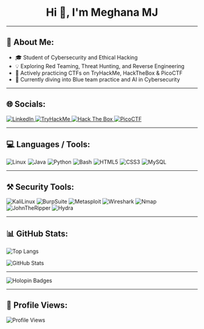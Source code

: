 <h1 align="center">Hi 👋, I'm Meghana MJ</h1>

---

## 📝 About Me:
- 🎓 Student of Cybersecurity and Ethical Hacking  
- 💡 Exploring Red Teaming, Threat Hunting, and Reverse Engineering  
- 🔐 Actively practicing CTFs on TryHackMe, HackTheBox & PicoCTF  
- 🌱 Currently diving into Blue team practice and AI in Cybersecurity  

---

## 🌐 Socials:
<p align="left">
  <a href="https://linkedin.com/in/meghana-mj" target="_blank">
    <img src="https://img.shields.io/badge/LinkedIn-0A66C2?style=for-the-badge&logo=linkedin&logoColor=white" alt="LinkedIn">
  </a>
  <a href="https://tryhackme.com/p/meghana" target="_blank">
    <img src="https://img.shields.io/badge/TryHackMe-212C42?style=for-the-badge&logo=tryhackme&logoColor=white" alt="TryHackMe">
  </a>
  <a href="https://app.hackthebox.com/users/meghana" target="_blank">
    <img src="https://img.shields.io/badge/Hack%20The%20Box-111927?style=for-the-badge&logo=hack-the-box&logoColor=9FEF00" alt="Hack The Box">
  </a>
  <a href="https://play.picoctf.org/users/meghana" target="_blank">
    <img src="https://img.shields.io/badge/PicoCTF-0DCAF0?style=for-the-badge&logo=picoctf&logoColor=white" alt="PicoCTF">
  </a>
</p>

---

## 💻 Languages / Tools:
<p>
 <div style="display: flex; gap: 5px; flex-wrap: wrap;">
    <img src="https://img.shields.io/badge/Linux-FCC624?style=for-the-badge&logo=linux&logoColor=black" alt="Linux" />
    <img src="https://img.shields.io/badge/Java-007396?style=for-the-badge&logo=java&logoColor=white" alt="Java" />
    <img src="https://img.shields.io/badge/Python-3776AB?style=for-the-badge&logo=python&logoColor=white" alt="Python" />
    <img src="https://img.shields.io/badge/Bash-4EAA25?style=for-the-badge&logo=gnu-bash&logoColor=white" alt="Bash" />
    <img src="https://img.shields.io/badge/HTML5-E34F26?style=for-the-badge&logo=html5&logoColor=white" alt="HTML5" />
    <img src="https://img.shields.io/badge/CSS3-1572B6?style=for-the-badge&logo=css3&logoColor=white" alt="CSS3"/>
    <img src="https://img.shields.io/badge/MySQL-4479A1?style=for-the-badge&logo=mysql&logoColor=white" alt="MySQL" />
 </div>
</p>

---

## ⚒️ Security Tools:
![KaliLinux](https://img.shields.io/badge/Kali_Linux-557C94?style=for-the-badge&logo=kali-linux&logoColor=white)
![BurpSuite](https://img.shields.io/badge/burpsuite-FF6633?style=for-the-badge&logo=burpsuite&logoColor=white)
![Metasploit](https://img.shields.io/badge/metasploit-2596CD?style=for-the-badge&logo=metasploit&logoColor=white)
![Wireshark](https://img.shields.io/badge/Wireshark-1679A7?style=for-the-badge&logo=Wireshark&logoColor=white)
![Nmap](https://img.shields.io/badge/Nmap-004872?style=for-the-badge&logo=nmap&logoColor=white)
![JohnTheRipper](https://img.shields.io/badge/John%20the%20Ripper-gray?style=for-the-badge&logo=gnupg&logoColor=white)
![Hydra](https://img.shields.io/badge/Hydra-black?style=for-the-badge&logo=secure&logoColor=white)

---

## 📊 GitHub Stats:
<p align="left">
  <img src="https://github-readme-stats.vercel.app/api/top-langs?username=meghanacycarat&show_icons=true&locale=en&layout=compact&theme=dark" alt="Top Langs" />
</p>

<p align="left">
  <img src="https://github-readme-stats.vercel.app/api?username=meghanacycarat&show_icons=true&locale=en&theme=dark" alt="GitHub Stats" />
</p>

---

![Holopin Badges](https://holopin.me/meghanacycarat)

---

## 👀 Profile Views:
<p align="left">
  <img src="https://komarev.com/ghpvc/?username=meghanacycarat&label=Profile%20Views&color=blue&style=flat" alt="Profile Views">
</p>
